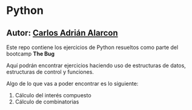 # Python
## Autor: [Carlos Adrián Alarcon](https://www.linkedin.com/in/carlos-adrian-alarcon-delgado/)
Este repo contiene los ejercicios de Python resueltos como parte del bootcamp **The Bug**

Aquí podrán encontrar ejercicios haciendo uso de estructuras de datos, estructuras de control y funciones.

Algo de lo que vas a poder encontrar es lo siguiente:

1. Cálculo del interés compuesto
2. Cálculo de combinatorias
